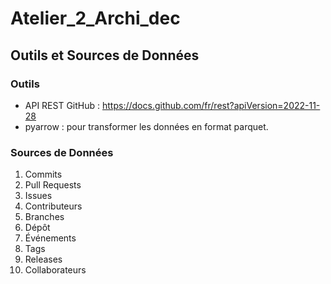 # Atelier_2_Archi_dec

## Outils et Sources de Données

### Outils
- API REST GitHub : https://docs.github.com/fr/rest?apiVersion=2022-11-28
- pyarrow : pour transformer les données en format parquet.

### Sources de Données
1. Commits
2. Pull Requests
3. Issues
4. Contributeurs
5. Branches
6. Dépôt
7. Événements
8. Tags
9. Releases
10. Collaborateurs
